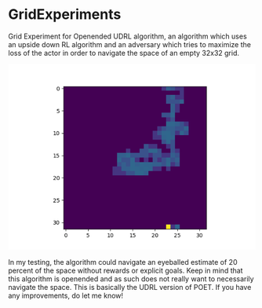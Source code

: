 # GridExperiments

Grid Experiment for Openended UDRL algorithm, an algorithm which uses an upside down RL algorithm and an adversary which tries to maximize the loss of the actor in order to navigate the space of an empty 32x32 grid. 

![grid_v2.png](/grid_v2.png)

In my testing, the algorithm could navigate an eyeballed estimate of 20 percent of the space without rewards or explicit goals. Keep in mind that this algorithm is openended and as such does not really want to necessarily navigate the space. This is basically the UDRL version of POET. If you have any improvements, do let me know!
